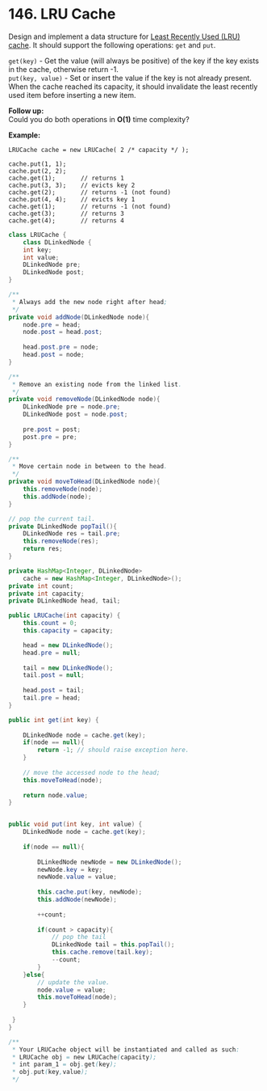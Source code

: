# 146. LRU Cache



Design and implement a data structure for [Least Recently Used \(LRU\) cache](https://en.wikipedia.org/wiki/Cache_replacement_policies#LRU). It should support the following operations: `get` and `put`.

`get(key)` - Get the value \(will always be positive\) of the key if the key exists in the cache, otherwise return -1.  
`put(key, value)` - Set or insert the value if the key is not already present. When the cache reached its capacity, it should invalidate the least recently used item before inserting a new item.

**Follow up:**  
Could you do both operations in **O\(1\)** time complexity?

**Example:**

```text
LRUCache cache = new LRUCache( 2 /* capacity */ );

cache.put(1, 1);
cache.put(2, 2);
cache.get(1);       // returns 1
cache.put(3, 3);    // evicts key 2
cache.get(2);       // returns -1 (not found)
cache.put(4, 4);    // evicts key 1
cache.get(1);       // returns -1 (not found)
cache.get(3);       // returns 3
cache.get(4);       // returns 4
```



```java
class LRUCache {
    class DLinkedNode {
	int key;
	int value;
	DLinkedNode pre;
	DLinkedNode post;
}

/**
 * Always add the new node right after head;
 */
private void addNode(DLinkedNode node){
	node.pre = head;
	node.post = head.post;
	
	head.post.pre = node;
	head.post = node;
}

/**
 * Remove an existing node from the linked list.
 */
private void removeNode(DLinkedNode node){
	DLinkedNode pre = node.pre;
	DLinkedNode post = node.post;
	
	pre.post = post;
	post.pre = pre;
}

/**
 * Move certain node in between to the head.
 */
private void moveToHead(DLinkedNode node){
	this.removeNode(node);
	this.addNode(node);
}

// pop the current tail. 
private DLinkedNode popTail(){
	DLinkedNode res = tail.pre;
	this.removeNode(res);
	return res;
}

private HashMap<Integer, DLinkedNode> 
	cache = new HashMap<Integer, DLinkedNode>();
private int count;
private int capacity;
private DLinkedNode head, tail;

public LRUCache(int capacity) {
	this.count = 0;
	this.capacity = capacity;

	head = new DLinkedNode();
	head.pre = null;
	
	tail = new DLinkedNode();
	tail.post = null;
	
	head.post = tail;
	tail.pre = head;
}

public int get(int key) {
    
	DLinkedNode node = cache.get(key);
	if(node == null){
		return -1; // should raise exception here.
	}
	
	// move the accessed node to the head;
	this.moveToHead(node);
	
	return node.value;
}


public void put(int key, int value) {
	DLinkedNode node = cache.get(key);
	
	if(node == null){
		
		DLinkedNode newNode = new DLinkedNode();
		newNode.key = key;
		newNode.value = value;
		
		this.cache.put(key, newNode);
		this.addNode(newNode);
		
		++count;
		
		if(count > capacity){
			// pop the tail
			DLinkedNode tail = this.popTail();
			this.cache.remove(tail.key);
			--count;
		}
	}else{
		// update the value.
		node.value = value;
		this.moveToHead(node);
	}
	
 }
}

/**
 * Your LRUCache object will be instantiated and called as such:
 * LRUCache obj = new LRUCache(capacity);
 * int param_1 = obj.get(key);
 * obj.put(key,value);
 */
```

